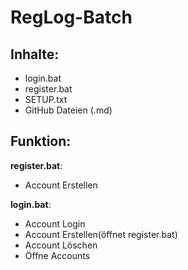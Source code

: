 # RegLog-Batch 

## Inhalte:

- login.bat
- register.bat
- SETUP.txt
- GitHub Dateien (.md)

## Funktion:

**register.bat**:
- Account Erstellen

**login.bat**:
- Account Login
- Account Erstellen(öffnet register.bat)
- Account Löschen
- Öffne Accounts
